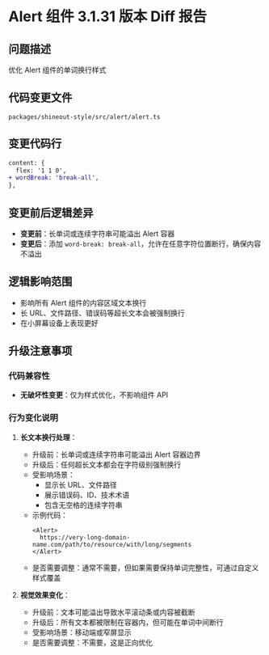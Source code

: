 # Alert 组件 3.1.31 版本 Diff 报告

## 问题描述
优化 Alert 组件的单词换行样式

## 代码变更文件
`packages/shineout-style/src/alert/alert.ts`

## 变更代码行
```diff
content: {
  flex: '1 1 0',
+ wordBreak: 'break-all',
},
```

## 变更前后逻辑差异
- **变更前**：长单词或连续字符串可能溢出 Alert 容器
- **变更后**：添加 `word-break: break-all`，允许在任意字符位置断行，确保内容不溢出

## 逻辑影响范围
- 影响所有 Alert 组件的内容区域文本换行
- 长 URL、文件路径、错误码等超长文本会被强制换行
- 在小屏幕设备上表现更好

## 升级注意事项

### 代码兼容性
- **无破坏性变更**：仅为样式优化，不影响组件 API

### 行为变化说明
1. **长文本换行处理**：
   - 升级前：长单词或连续字符串可能溢出 Alert 容器边界
   - 升级后：任何超长文本都会在字符级别强制换行
   - 受影响场景：
     - 显示长 URL、文件路径
     - 展示错误码、ID、技术术语
     - 包含无空格的连续字符串
   - 示例代码：
     ```tsx
     <Alert>
       https://very-long-domain-name.com/path/to/resource/with/long/segments
     </Alert>
     ```
   - 是否需要调整：通常不需要，但如果需要保持单词完整性，可通过自定义样式覆盖

2. **视觉效果变化**：
   - 升级前：文本可能溢出导致水平滚动条或内容被截断
   - 升级后：所有文本都被限制在容器内，但可能在单词中间断行
   - 受影响场景：移动端或窄屏显示
   - 是否需要调整：不需要，这是正向优化
